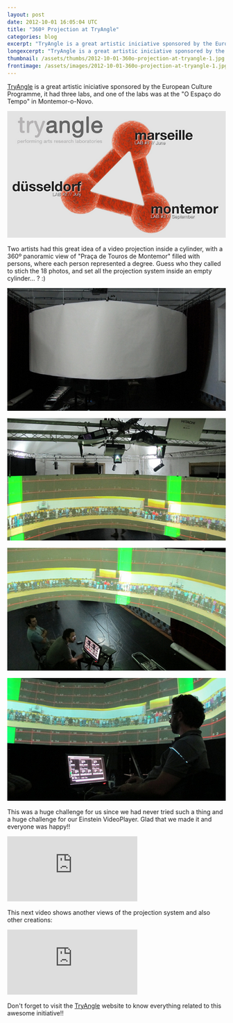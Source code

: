 ```yaml
---
layout: post
date: 2012-10-01 16:05:04 UTC
title: "360º Projection at TryAngle"
categories: blog
excerpt: "TryAngle is a great artistic iniciative sponsored by the European Culture Programme, it had three labs, and one of the labs was at the \"O Espaço do Tempo\" in Montemor-o-Novo."
longexcerpt: "TryAngle is a great artistic iniciative sponsored by the European Culture Programme, it had three labs, and one of the labs was at the \"O Espaço do Tempo\" in Montemor-o-Novo. Two artists had this great idea of a video projection inside a cylinder, with a 360º panoramic view of \"Praça de Touros de Montemor\" filled with persons, where each person represented a degree. Guess who they called to stich the 18 photos, and set all the projection system inside an empty cylinder... ? :)"
thumbnail: /assets/thumbs/2012-10-01-360o-projection-at-tryangle-1.jpg
frontimage: /assets/images/2012-10-01-360o-projection-at-tryangle-1.jpg
---
```


<a href="http://tryangle.eu/">TryAngle</a> is a great artistic iniciative sponsored by the European Culture Programme, it had three labs, and one of the labs was at the "O Espaço do Tempo" in Montemor-o-Novo.

![](/assets/images/2012-10-01-360o-projection-at-tryangle-1.jpg)

Two artists had this great idea of a video projection inside a cylinder, with a 360º panoramic view of "Praça de Touros de Montemor" filled with persons, where each person represented a degree. Guess who they called to stich the 18 photos, and set all the projection system inside an empty cylinder... ? :)

<a href="http://www.flickr.com/photos/guibot/8043625177/">![](/assets/images/2012-10-01-360o-projection-at-tryangle-2.jpg)</a>

<a href="http://www.flickr.com/photos/guibot/8043625677/">![](/assets/images/2012-10-01-360o-projection-at-tryangle-3.jpg)</a>

<a href="http://www.flickr.com/photos/guibot/8043634224/">![](/assets/images/2012-10-01-360o-projection-at-tryangle-4.jpg)</a>

<a href="http://www.flickr.com/photos/guibot/8043635488/">![](/assets/images/2012-10-01-360o-projection-at-tryangle-5.jpg)</a>

This was a huge challenge for us since we had never tried such a thing and a huge challenge for our Einstein VideoPlayer. Glad that we made it and everyone was happy!!

<div class="video-container"><iframe src="http://www.youtube.com/embed/ycPE7KixTzI" frameborder="0" allowfullscreen></iframe></div>

This next video shows another views of the projection system and also other creations:

<div class="video-container"><iframe src="http://www.youtube.com/embed/7uHrnEwZXKo" frameborder="0" allowfullscreen></iframe></div>

Don't forget to visit the <a href="http://tryangle.eu">TryAngle</a> website to know everything related to this awesome initiative!! 
